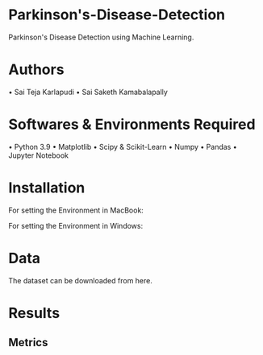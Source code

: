 # Parkinson's-Disease-Detection

Parkinson's Disease Detection using Machine Learning.

# Authors
•	Sai Teja Karlapudi
•	Sai Saketh Kamabalapally

# Softwares & Environments Required
•	Python 3.9
•	Matplotlib
•	Scipy & Scikit-Learn
•	Numpy
•	Pandas
•	Jupyter Notebook

# Installation
For setting the Environment in MacBook:

For setting the Environment in Windows:


# Data
The dataset can be downloaded from here.

# Results

## Metrics



